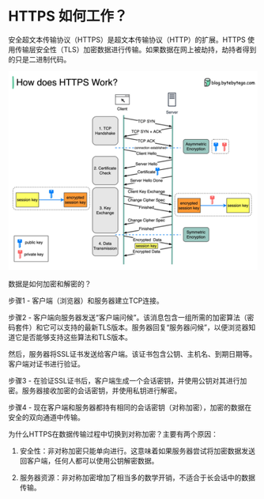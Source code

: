 # HTTPS 如何工作？


安全超文本传输协议（HTTPS）是超文本传输协议（HTTP）的扩展。HTTPS 使用传输层安全性（TLS）加密数据进行传输。如果数据在网上被劫持，劫持者得到的只是二进制代码。

<p> <img src="../images/https.jpg" /> </p>

数据是如何加密和解密的？

步骤1 - 客户端（浏览器）和服务器建立TCP连接。

步骤2 - 客户端向服务器发送“客户端问候”。该消息包含一组所需的加密算法（密码套件）和它可以支持的最新TLS版本。服务器回复“服务器问候”，以便浏览器知道它是否能够支持这些算法和TLS版本。

然后，服务器将SSL证书发送给客户端。该证书包含公钥、主机名、到期日期等。客户端对证书进行验证。

步骤3 - 在验证SSL证书后，客户端生成一个会话密钥，并使用公钥对其进行加密。服务器接收加密的会话密钥，并使用私钥进行解密。

步骤4 - 现在客户端和服务器都持有相同的会话密钥（对称加密），加密的数据在安全的双向通道中传输。

为什么HTTPS在数据传输过程中切换到对称加密？主要有两个原因：

1. 安全性：非对称加密只能单向进行。这意味着如果服务器尝试将加密数据发送回客户端，任何人都可以使用公钥解密数据。

2. 服务器资源：非对称加密增加了相当多的数学开销，不适合于长会话中的数据传输。